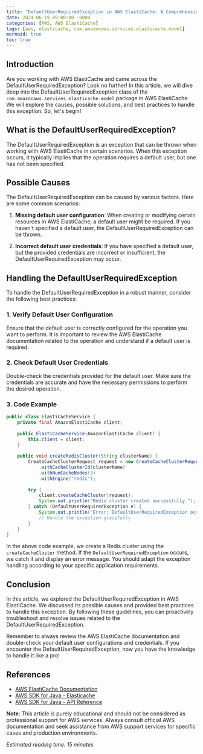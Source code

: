 ```yaml
---
title: "DefaultUserRequiredException in AWS ElastiCache: A Comprehensive Guide"
date: 2024-06-19 09:00:00 -0000
categories: [AWS, AWS ElastiCache]
tags: [aws, elasticache, com.amazonaws.services.elasticache.model]
mermaid: true
toc: true
---
```



## Introduction

Are you working with AWS ElastiCache and came across the DefaultUserRequiredException? Look no further! In this article, we will dive deep into the DefaultUserRequiredException class of the `com.amazonaws.services.elasticache.model` package in AWS ElastiCache. We will explore the causes, possible solutions, and best practices to handle this exception. So, let's begin!

## What is the DefaultUserRequiredException?

The DefaultUserRequiredException is an exception that can be thrown when working with AWS ElastiCache in certain scenarios. When this exception occurs, it typically implies that the operation requires a default user, but one has not been specified.

## Possible Causes

The DefaultUserRequiredException can be caused by various factors. Here are some common scenarios:

1. **Missing default user configuration**: When creating or modifying certain resources in AWS ElastiCache, a default user might be required. If you haven't specified a default user, the DefaultUserRequiredException can be thrown.

2. **Incorrect default user credentials**: If you have specified a default user, but the provided credentials are incorrect or insufficient, the DefaultUserRequiredException may occur.

## Handling the DefaultUserRequiredException

To handle the DefaultUserRequiredException in a robust manner, consider the following best practices:

### 1. Verify Default User Configuration

Ensure that the default user is correctly configured for the operation you want to perform. It is important to review the AWS ElastiCache documentation related to the operation and understand if a default user is required.

### 2. Check Default User Credentials

Double-check the credentials provided for the default user. Make sure the credentials are accurate and have the necessary permissions to perform the desired operation.

### 3. Code Example

```java
public class ElastiCacheService {
    private final AmazonElastiCache client;
    
    public ElastiCacheService(AmazonElastiCache client) {
        this.client = client;
    }
    
    public void createRedisCluster(String clusterName) {
        CreateCacheClusterRequest request = new CreateCacheClusterRequest()
            .withCacheClusterId(clusterName)
            .withNumCacheNodes(3)
            .withEngine("redis");
        
        try {
            client.createCacheCluster(request);
            System.out.println("Redis cluster created successfully.");
        } catch (DefaultUserRequiredException e) {
            System.out.println("Error: DefaultUserRequiredException occurred. " + e.getMessage());
            // Handle the exception gracefully
        }
    }
}
```

In the above code example, we create a Redis cluster using the `createCacheCluster` method. If the `DefaultUserRequiredException` occurs, we catch it and display an error message. You should adapt the exception handling according to your specific application requirements.

## Conclusion

In this article, we explored the DefaultUserRequiredException in AWS ElastiCache. We discussed its possible causes and provided best practices to handle this exception. By following these guidelines, you can proactively troubleshoot and resolve issues related to the DefaultUserRequiredException.

Remember to always review the AWS ElastiCache documentation and double-check your default user configurations and credentials. If you encounter the DefaultUserRequiredException, now you have the knowledge to handle it like a pro!

## References
- [AWS ElastiCache Documentation](https://docs.aws.amazon.com/AmazonElastiCache/latest/APIReference/)
- [AWS SDK for Java - Elasticache](https://aws.amazon.com/sdk-for-java/)
- [AWS SDK for Java - API Reference](https://docs.aws.amazon.com/sdk-for-java/v2/developer-guide/welcome.html)

**Note**: This article is purely educational and should not be considered as professional support for AWS services. Always consult official AWS documentation and seek assistance from AWS support services for specific cases and production environments.

*Estimated reading time: 15 minutes*